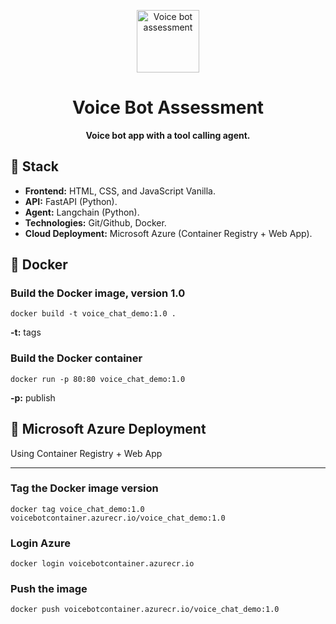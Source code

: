 <p align="center">
    <img width="100px" src="api/static/src/logo_voice.ico" align="center" alt="Voice bot assessment" />
    <h1 align="center">Voice Bot Assessment</h1>
    <p align="center"><b>Voice bot app with a tool calling agent.</b>
</p>


## 🔧 Stack

- **Frontend:** HTML, CSS, and JavaScript Vanilla.
- **API:** FastAPI (Python).
- **Agent:** Langchain (Python).
- **Technologies:** Git/Github, Docker.
- **Cloud Deployment:** Microsoft Azure (Container Registry + Web App).

## 🐳 Docker

### Build the Docker image, version 1.0
```
docker build -t voice_chat_demo:1.0 .
```

**-t:** tags

### Build the Docker container
```
docker run -p 80:80 voice_chat_demo:1.0
```

**-p:** publish

## 🎉 Microsoft Azure Deployment

Using Container Registry + Web App

---

### Tag the Docker image version
```
docker tag voice_chat_demo:1.0 voicebotcontainer.azurecr.io/voice_chat_demo:1.0
```

### Login Azure
```
docker login voicebotcontainer.azurecr.io
```

### Push the image
```
docker push voicebotcontainer.azurecr.io/voice_chat_demo:1.0
```